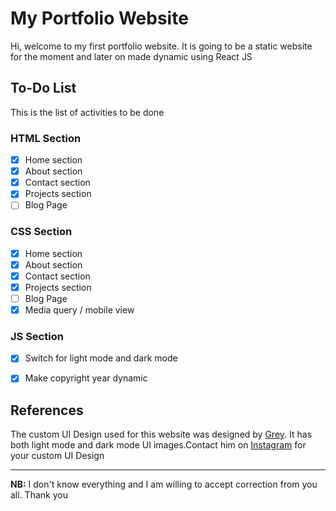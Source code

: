 # My Portfolio Website

Hi, welcome to my first portfolio website.
It is going to be a static website for the moment and later on made dynamic
using React JS

## To-Do List
This is the list of activities to be done

### HTML Section
- [x] Home section
- [x] About section
- [x] Contact section
- [x] Projects section
- [ ] Blog Page

### CSS Section
- [x] Home section
- [x] About section
- [x] Contact section
- [x] Projects section
- [ ] Blog Page
- [x] Media query / mobile view

### JS Section
- [x] Switch for light mode and dark mode
- [x] Make copyright year dynamic


## References
The custom UI Design used for this website was designed by [Grey](https://github.com/KuunibeGracious/web-portfolio-design). It has both light mode and dark mode UI images.Contact him on [Instagram](https://www.instagram.com/graciouskuunibe/) for your custom UI Design

---

**NB:** I don't know everything and I am willing to accept correction from you all. Thank you